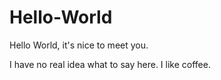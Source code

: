 # Hello-World
Hello World, it's nice to meet you.

I have no real idea what to say here.
I like coffee.
